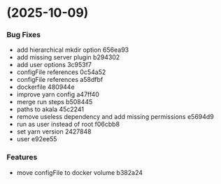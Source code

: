 #  (2025-10-09)


### Bug Fixes

* add hierarchical mkdir option 656ea93
* add missing server plugin b294302
* add user options 3c953f7
* configFile references 0c54a52
* configFile references a58dfbf
* dockerfile 480944e
* improve yarn config a47ff40
* merge run steps b508445
* paths to akala 45c2241
* remove useless dependency and add missing permissions e5694d9
* run as user instead of root f06cbb8
* set yarn version 2427848
* user e92ee55


### Features

* move configFile to docker volume b382a24



